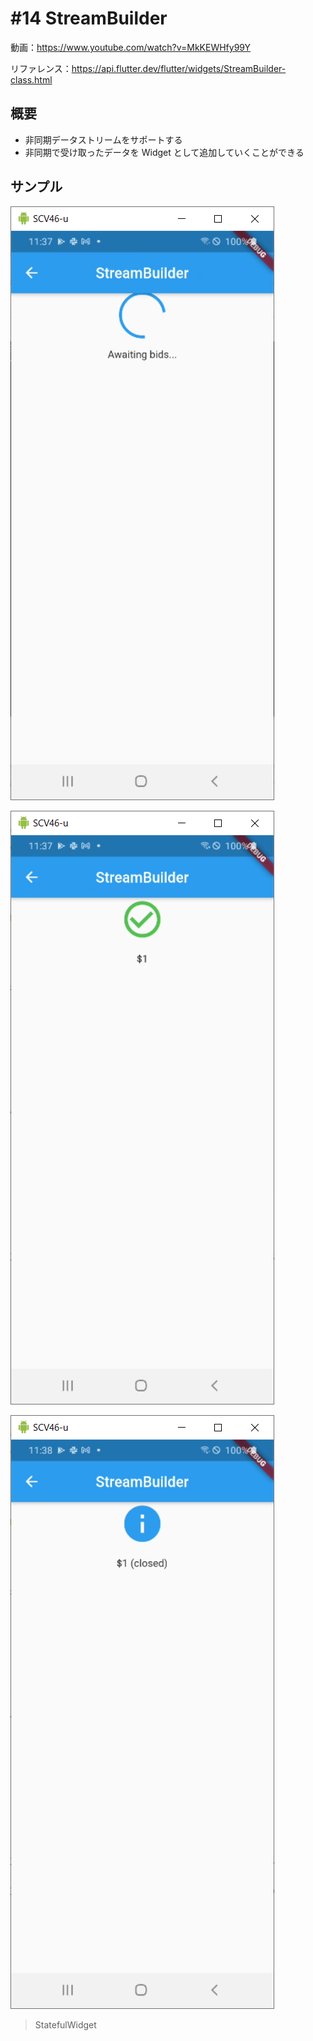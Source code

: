 # #14 StreamBuilder

動画：https://www.youtube.com/watch?v=MkKEWHfy99Y

リファレンス：https://api.flutter.dev/flutter/widgets/StreamBuilder-class.html

## 概要

- 非同期データストリームをサポートする
- 非同期で受け取ったデータを Widget として追加していくことができる

## サンプル

![image-20210731113731028](img/%2314_StreamBuilder/image-20210731113731028.png)

![image-20210731113759496](img/%2314_StreamBuilder/image-20210731113759496.png)

![image-20210731113805984](img/%2314_StreamBuilder/image-20210731113805984.png)

> StatefulWidget

